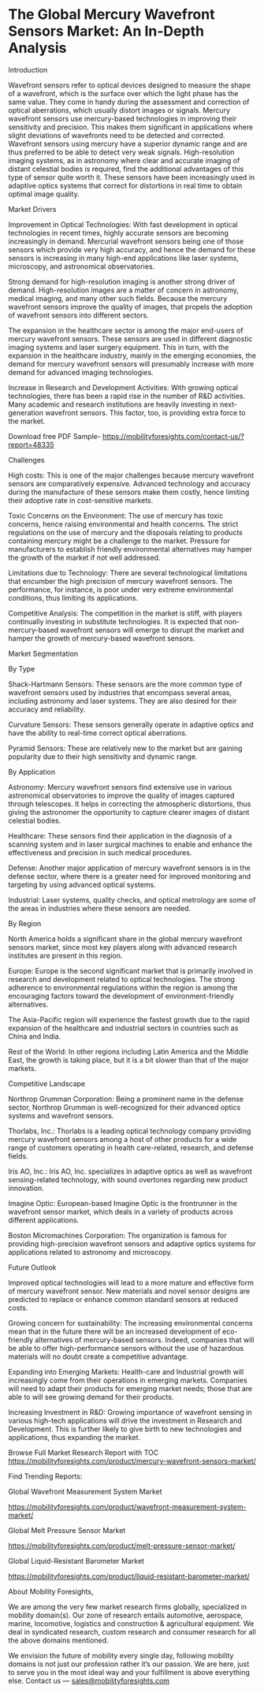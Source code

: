 # The Global Mercury Wavefront Sensors Market: An In-Depth Analysis

Introduction

Wavefront sensors refer to optical devices designed to measure the shape of a wavefront, which is the surface over which the light phase has the same value. They come in handy during the assessment and correction of optical aberrations, which usually distort images or signals. Mercury wavefront sensors use mercury-based technologies in improving their sensitivity and precision. This makes them significant in applications where slight deviations of wavefronts need to be detected and corrected. Wavefront sensors using mercury have a superior dynamic range and are thus preferred to be able to detect very weak signals. High-resolution imaging systems, as in astronomy where clear and accurate imaging of distant celestial bodies is required, find the additional advantages of this type of sensor quite worth it. These sensors have been increasingly used in adaptive optics systems that correct for distortions in real time to obtain optimal image quality.

Market Drivers

Improvement in Optical Technologies: With fast development in optical technologies in recent times, highly accurate sensors are becoming increasingly in demand. Mercurial wavefront sensors being one of those sensors which provide very high accuracy, and hence the demand for these sensors is increasing in many high-end applications like laser systems, microscopy, and astronomical observatories.

Strong demand for high-resolution imaging is another strong driver of demand. High-resolution images are a matter of concern in astronomy, medical imaging, and many other such fields. Because the mercury wavefront sensors improve the quality of images, that propels the adoption of wavefront sensors into different sectors.

The expansion in the healthcare sector is among the major end-users of mercury wavefront sensors. These sensors are used in different diagnostic imaging systems and laser surgery equipment. This in turn, with the expansion in the healthcare industry, mainly in the emerging economies, the demand for mercury wavefront sensors will presumably increase with more demand for advanced imaging technologies.

Increase in Research and Development Activities: With growing optical technologies, there has been a rapid rise in the number of R&D activities. Many academic and research institutions are heavily investing in next-generation wavefront sensors. This factor, too, is providing extra force to the market.

Download free PDF Sample- https://mobilityforesights.com/contact-us/?report=48335

Challenges

High costs: This is one of the major challenges because mercury wavefront sensors are comparatively expensive. Advanced technology and accuracy during the manufacture of these sensors make them costly, hence limiting their adoptive rate in cost-sensitive markets.

Toxic Concerns on the Environment: The use of mercury has toxic concerns, hence raising environmental and health concerns. The strict regulations on the use of mercury and the disposals relating to products containing mercury might be a challenge to the market. Pressure for manufacturers to establish friendly environmental alternatives may hamper the growth of the market if not well addressed.

Limitations due to Technology: There are several technological limitations that encumber the high precision of mercury wavefront sensors. The performance, for instance, is poor under very extreme environmental conditions, thus limiting its applications.

Competitive Analysis: The competition in the market is stiff, with players continually investing in substitute technologies. It is expected that non-mercury-based wavefront sensors will emerge to disrupt the market and hamper the growth of mercury-based wavefront sensors.

Market Segmentation

By Type

Shack-Hartmann Sensors: These sensors are the more common type of wavefront sensors used by industries that encompass several areas, including astronomy and laser systems. They are also desired for their accuracy and reliability.

Curvature Sensors: These sensors generally operate in adaptive optics and have the ability to real-time correct optical aberrations.

Pyramid Sensors: These are relatively new to the market but are gaining popularity due to their high sensitivity and dynamic range.

By Application

Astronomy: Mercury wavefront sensors find extensive use in various astronomical observatories to improve the quality of images captured through telescopes. It helps in correcting the atmospheric distortions, thus giving the astronomer the opportunity to capture clearer images of distant celestial bodies.

Healthcare: These sensors find their application in the diagnosis of a scanning system and in laser surgical machines to enable and enhance the effectiveness and precision in such medical procedures.

Defense: Another major application of mercury wavefront sensors is in the defense sector, where there is a greater need for improved monitoring and targeting by using advanced optical systems.

Industrial: Laser systems, quality checks, and optical metrology are some of the areas in industries where these sensors are needed.

By Region

North America holds a significant share in the global mercury wavefront sensors market, since most key players along with advanced research institutes are present in this region.

Europe: Europe is the second significant market that is primarily involved in research and development related to optical technologies. The strong adherence to environmental regulations within the region is among the encouraging factors toward the development of environment-friendly alternatives.

The Asia-Pacific region will experience the fastest growth due to the rapid expansion of the healthcare and industrial sectors in countries such as China and India.

Rest of the World: In other regions including Latin America and the Middle East, the growth is taking place, but it is a bit slower than that of the major markets.

Competitive Landscape

Northrop Grumman Corporation: Being a prominent name in the defense sector, Northrop Grumman is well-recognized for their advanced optics systems and wavefront sensors.

Thorlabs, Inc.: Thorlabs is a leading optical technology company providing mercury wavefront sensors among a host of other products for a wide range of customers operating in health care-related, research, and defense fields.

Iris AO, Inc.: Iris AO, Inc. specializes in adaptive optics as well as wavefront sensing-related technology, with sound overtones regarding new product innovation.

Imagine Optic: European-based Imagine Optic is the frontrunner in the wavefront sensor market, which deals in a variety of products across different applications.

Boston Micromachines Corporation: The organization is famous for providing high-precision wavefront sensors and adaptive optics systems for applications related to astronomy and microscopy.

Future Outlook

Improved optical technologies will lead to a more mature and effective form of mercury wavefront sensor. New materials and novel sensor designs are predicted to replace or enhance common standard sensors at reduced costs.

Growing concern for sustainability: The increasing environmental concerns mean that in the future there will be an increased development of eco-friendly alternatives of mercury-based sensors. Indeed, companies that will be able to offer high-performance sensors without the use of hazardous materials will no doubt create a competitive advantage.

Expanding into Emerging Markets: Health-care and Industrial growth will increasingly come from their operations in emerging markets. Companies will need to adapt their products for emerging market needs; those that are able to will see growing demand for their products.

Increasing Investment in R&D: Growing importance of wavefront sensing in various high-tech applications will drive the investment in Research and Development. This is further likely to give birth to new technologies and applications, thus expanding the market.

Browse Full Market Research Report with TOC https://mobilityforesights.com/product/mercury-wavefront-sensors-market/

Find Trending Reports:

Global Wavefront Measurement System Market

https://mobilityforesights.com/product/wavefront-measurement-system-market/

Global Melt Pressure Sensor Market

https://mobilityforesights.com/product/melt-pressure-sensor-market/

Global Liquid-Resistant Barometer Market

https://mobilityforesights.com/product/liquid-resistant-barometer-market/

About Mobility Foresights,

We are among the very few market research firms globally, specialized in mobility domain(s). Our zone of research entails automotive, aerospace, marine, locomotive, logistics and construction & agricultural equipment. We deal in syndicated research, custom research and consumer research for all the above domains mentioned.

We envision the future of mobility every single day, following mobility domains is not just our profession rather it’s our passion. We are here, just to serve you in the most ideal way and your fulfillment is above everything else. Contact us — sales@mobilityforesights.com





